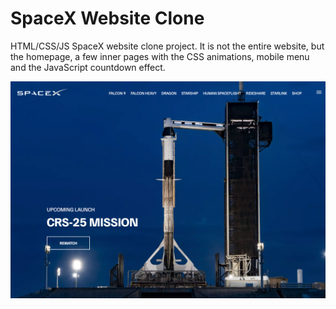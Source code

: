  # SpaceX Website Clone

HTML/CSS/JS SpaceX website clone project. It is not the entire website, but the homepage, a few inner pages with the CSS animations, mobile menu and the JavaScript countdown effect.

![SpaceX Website](img/screen.jpg)

